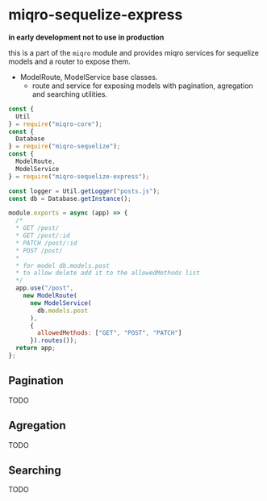 # miqro-sequelize-express

**in early development not to use in production**

this is a part of the ```miqro``` module and provides miqro services for sequelize models and a router to expose them.

- ModelRoute, ModelService base classes.
  - route and service for exposing models with pagination, agregation and searching utilities.

```javascript
const {
  Util
} = require("miqro-core");
const {
  Database
} = require("miqro-sequelize");
const {
  ModelRoute,
  ModelService
} = require("miqro-sequelize-express");

const logger = Util.getLogger("posts.js");
const db = Database.getInstance();

module.exports = async (app) => {
  /*
  * GET /post/
  * GET /post/:id
  * PATCH /post/:id
  * POST /post/
  * 
  * for model db.models.post
  * to allow delete add it to the allowedMethods list
  */
  app.use("/post",
    new ModelRoute(
      new ModelService(
        db.models.post
      ),
      {
        allowedMethods: ["GET", "POST", "PATCH"]
      }).routes());
  return app;
};
```

## Pagination

TODO

## Agregation

TODO

## Searching

TODO
